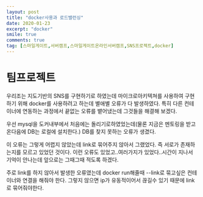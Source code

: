 ```yaml
---
layout: post
title: "docker사용과 로드밸런싱"
date: 2020-01-23
excerpt: "docker"
smile: true
comments: true
tag: [스마일게이트,서버캠프,스마일게이트온라인서버캠프,SNS프로젝트,docker]
---
```

# 팀프로젝트
우리조는 지도기반의 SNS를 구현하기로 하였는데 마이크로아키텍쳐를 사용하여 구현하기 위해 docker를 사용하려고 하는데 별애별 오류가 다 발생하였다. 특히 다른 컨테이너에 연동하는 과정에서 끝없는 오류를 뱉어냈는데 그것들을 해결해 보겠다.

우선 mysql을 도커내부에서 처음에는 돌리기로하였었는데(물론 지금은 멘토링을 받고 온다음에 DB는 로컬에 설치한다.) DB를 찾지 못하는 오류가 생겼다. 

이 오류는 그렇게 어렵지 않았는데 link로 묶어주지 않아서 그랬었다. 즉 서로가 존재하는지를 모르고 있었던 것이다. 이런 오류도 있었고..여러가지가 있었다..시간이 지나서 기억이 안나는데 앞으로는 그때그때 적도록 하겠다.

주로 link를 하지 않아서 발생한 오류였는데 docker run해줄때 --link로 묶고싶은 컨테이너와 연결을 해줘야 한다. 그렇지 않으면 ip가 유동적이어서 끊길수 있기 때문에 link로 묶어줘야한다.